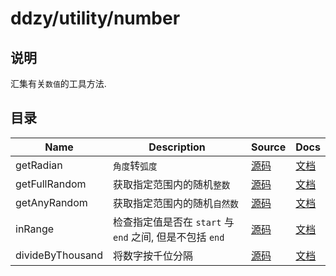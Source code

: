 # ddzy/utility/number

## 说明

汇集有关`数值`的工具方法.

## 目录

| Name             | Description                                              | Source                              | Docs                                                                                            |
| ---------------- | -------------------------------------------------------- | ----------------------------------- | ----------------------------------------------------------------------------------------------- |
| getRadian        | `角度`转`弧度`                                           | [源码](./getRadian/index.ts)        | [文档](https://ddzy.gitbook.io/ts-utility-plugins-docs/utility/utility-number/getradian)        |
| getFullRandom    | 获取指定范围内的随机`整数`                               | [源码](./getFullRandom/index.ts)    | [文档](https://ddzy.gitbook.io/ts-utility-plugins-docs/utility/utility-number/getfullrandom)    |
| getAnyRandom     | 获取指定范围内的随机`自然数`                             | [源码](./getAnyRandom/index.ts)     | [文档](https://ddzy.gitbook.io/ts-utility-plugins-docs/utility/utility-number/getanyrandom)     |
| inRange          | 检查指定值是否在 `start` 与 `end` 之间, 但是不包括 `end` | [源码](./inRange/index.ts)          | [文档](https://ddzy.gitbook.io/ts-utility-plugins-docs/utility/utility-number/inrange)          |
| divideByThousand | 将数字按千位分隔                                         | [源码](./divideByThousand/index.ts) | [文档](https://ddzy.gitbook.io/ts-utility-plugins-docs/utility/utility-number/dividebythousand) |